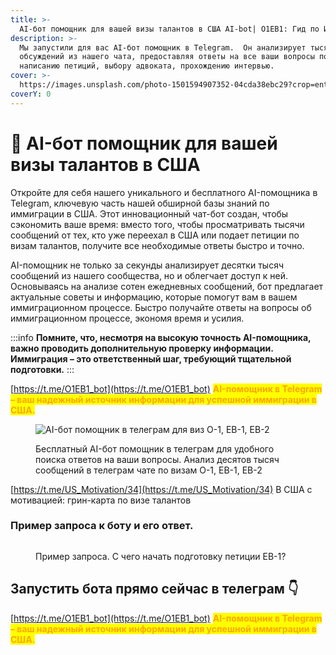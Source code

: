 ```yaml
---
title: >-
  AI-бот помощник для вашей визы талантов в США AI-bot| O1EB1: Гид по Иммиграции Талантов в США
description: >-
  Мы запустили для вас AI-бот помощник в Telegram.  Он анализирует тысячи
  обсуждений из нашего чата, предоставляя ответы на все ваши вопросы по
  написанию петиций, выбору адвоката, прохождению интервью.
cover: >-
  https://images.unsplash.com/photo-1501594907352-04cda38ebc29?crop=entropy&cs=srgb&fm=jpg&ixid=M3wxOTcwMjR8MHwxfHNlYXJjaHwxfHxjYWxpZm9ybmlhfGVufDB8fHx8MTcwMjI5ODc3N3ww&ixlib=rb-4.0.3&q=85
coverY: 0
---
```


# 👥 AI-бот помощник для вашей визы талантов в США

Откройте для себя нашего уникального и бесплатного AI-помощника в Telegram, ключевую часть нашей обширной базы знаний по иммиграции в США. Этот инновационный чат-бот создан, чтобы сэкономить ваше время: вместо того, чтобы просматривать тысячи сообщений от тех, кто уже переехал в США или подает петиции по визам талантов, получите все необходимые ответы быстро и точно.

AI-помощник не только за секунды анализирует десятки тысяч сообщений из нашего сообщества, но и облегчает доступ к ней. Основываясь на анализе сотен ежедневных сообщений, бот предлагает актуальные советы и информацию, которые помогут вам в вашем иммиграционном процессе. Быстро получайте ответы на вопросы об иммиграционном процессе, экономя время и усилия.

:::info
**Помните, что, несмотря на высокую точность AI-помощника, важно проводить дополнительную проверку информации. Иммиграция – это ответственный шаг, требующий тщательной подготовки.**&#x20;
:::

[https://t.me/O1EB1_bot](https://t.me/O1EB1_bot)
<mark style="color:orange;">**AI-помощник в Telegram – ваш надежный источник информации для успешной иммиграции в США.**</mark>



<figure><img src="../.gitbook/assets/Screenshot 2023-12-10 at 8.02.57 PM.png" alt="AI-бот помощник в телеграм для виз O-1, EB-1, EB-2"><figcaption><p>Бесплатный AI-бот помощник в телеграм для удобного поиска ответов на ваши вопросы. Анализ десятов тысяч сообщений в телеграм чате по визам O-1, EB-1, EB-2</p></figcaption></figure>

[https://t.me/US_Motivation/34](https://t.me/US_Motivation/34)
В США с мотивацией: грин-карта по визе талантов

### Пример запроса к боту и его ответ.

<figure><img src="../.gitbook/assets/Screenshot 2023-12-10 at 8.04.02 PM.png" alt=""><figcaption><p>Пример запроса. С чего начать подготовку петиции EB-1?</p></figcaption></figure>

## Запустить бота прямо сейчас в телеграм 👇

[https://t.me/O1EB1_bot](https://t.me/O1EB1_bot)
<mark style="color:orange;">**AI-помощник в Telegram – ваш надежный источник информации для успешной иммиграции в США.**</mark>

